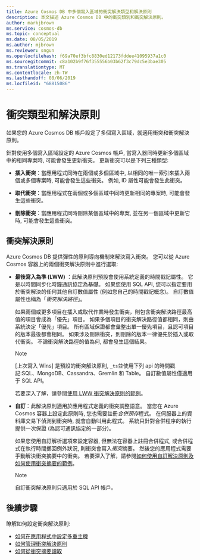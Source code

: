 ```yaml
---
title: Azure Cosmos DB 中多個寫入區域的衝突解決類型和解決原則
description: 本文描述 Azure Cosmos DB 中的衝突類別和衝突解決原則。
author: markjbrown
ms.service: cosmos-db
ms.topic: conceptual
ms.date: 08/05/2019
ms.author: mjbrown
ms.reviewer: sngun
ms.openlocfilehash: f69a70ef3bfc8830ed12173fddee41095937a1c0
ms.sourcegitcommit: c8a102b9f76f355556b03b62f3c79dc5e3bae305
ms.translationtype: MT
ms.contentlocale: zh-TW
ms.lasthandoff: 08/06/2019
ms.locfileid: "68815086"
---
```

# <a name="conflict-types-and-resolution-policies"></a>衝突類型和解決原則

如果您的 Azure Cosmos DB 帳戶設定了多個寫入區域，就適用衝突和衝突解決原則。

針對使用多個寫入區域設定的 Azure Cosmos 帳戶, 當寫入器同時更新多個區域中的相同專案時, 可能會發生更新衝突。 更新衝突可以是下列三種類型:

* **插入衝突**：當應用程式同時在兩個或多個區域中, 以相同的唯一索引來插入兩個或多個專案時, 可能會發生這些衝突。 例如, ID 屬性可能會發生此衝突。

* **取代衝突**：當應用程式在兩個或多個區域中同時更新相同的專案時, 可能會發生這些衝突。

* **刪除衝突**：當應用程式同時刪除某個區域中的專案, 並在另一個區域中更新它時, 可能會發生這些衝突。

## <a name="conflict-resolution-policies"></a>衝突解決原則

Azure Cosmos DB 提供彈性的原則導向機制來解決寫入衝突。 您可以從 Azure Cosmos 容器上的兩個衝突解決原則中進行選取:

* **最後寫入為準 (LWW)** ：此解決原則預設會使用系統定義的時間戳記屬性。 它是以時間同步化時鐘通訊協定為基礎。 如果您使用 SQL API, 您可以指定要用於衝突解決的任何其他自訂數值屬性 (例如您自己的時間戳記概念)。 自訂數值屬性也稱為「*衝突解決路徑*」。 

  如果兩個或更多項目在插入或取代作業時發生衝突，則包含衝突解決路徑最高值的項目會成為「優先」項目。 如果多個項目的衝突解決路徑值都相同，則由系統決定「優先」項目。 所有區域保證都會彙整出單一優先項目，且認可項目的版本最後都會相同。 如果涉及刪除衝突，則刪除的版本一律優先於插入或取代衝突。 不論衝突解決路徑的值為何, 都會發生這個結果。

  > [!NOTE]
  > [上次寫入 Wins] 是預設的衝突解決原則, `_ts`並使用下列 api 的時間戳記:SQL、MongoDB、Cassandra、Gremlin 和 Table。 自訂數值屬性僅適用于 SQL API。

  若要深入了解，請參閱[使用 LWW 衝突解決原則的範例](how-to-manage-conflicts.md)。

* **自訂**：此解決原則適用於應用程式定義的衝突調整語意。 當您在 Azure Cosmos 容器上設定此原則時, 您也需要註冊*合併預存*程式。 在伺服器上的資料庫交易下偵測到衝突時, 就會自動叫用此程式。 系統只針對合併程序的執行提供一次保證 (為認可通訊協定的一部分)。  

  如果您使用自訂解析選項來設定容器, 但無法在容器上註冊合併程式, 或合併程式在執行時間擲回例外狀況, 則衝突會寫入*衝突*摘要。 然後您的應用程式需要手動解決衝突摘要中的衝突。 若要深入了解，請參閱[如何使用自訂解決原則及如何使用衝突摘要的範例](how-to-manage-conflicts.md)。

  > [!NOTE]
  > 自訂衝突解決原則只適用於 SQL API 帳戶。

## <a name="next-steps"></a>後續步驟

瞭解如何設定衝突解決原則:

* [如何在應用程式中設定多重主機](how-to-multi-master.md)
* [如何管理衝突解決原則](how-to-manage-conflicts.md)
* [如何從衝突摘要讀取](how-to-manage-conflicts.md#read-from-conflict-feed)
